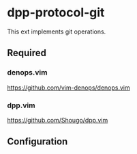 # dpp-protocol-git

This ext implements git operations.

## Required

### denops.vim

https://github.com/vim-denops/denops.vim

### dpp.vim

https://github.com/Shougo/dpp.vim

## Configuration

```typescript
```
